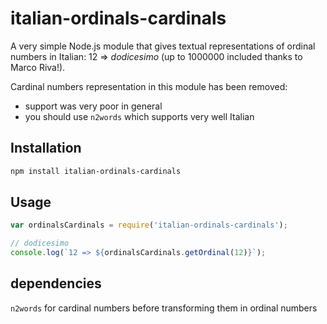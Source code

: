 <!--
Copyright 2020, Marco Riva, 2019, Ludan Stoecklé
SPDX-License-Identifier: CC-BY-4.0
-->
# italian-ordinals-cardinals

A very simple Node.js module that gives textual representations of ordinal numbers in Italian: 12 => _dodicesimo_ (up to 1000000 included thanks to Marco Riva!).

Cardinal numbers representation in this module has been removed:
- support was very poor in general
- you should use `n2words` which supports very well Italian


## Installation 
```sh
npm install italian-ordinals-cardinals
```

## Usage

```javascript
var ordinalsCardinals = require('italian-ordinals-cardinals');

// dodicesimo
console.log(`12 => ${ordinalsCardinals.getOrdinal(12)}`);
```


## dependencies

`n2words` for cardinal numbers before transforming them in ordinal numbers
